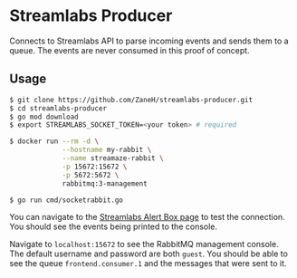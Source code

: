 # Streamlabs Producer

Connects to Streamlabs API to parse incoming events and sends them to a queue.
The events are never consumed in this proof of concept.

## Usage

```bash
$ git clone https://github.com/ZaneH/streamlabs-producer.git
$ cd streamlabs-producer
$ go mod download
$ export STREAMLABS_SOCKET_TOKEN=<your token> # required

$ docker run --rm -d \
             --hostname my-rabbit \
             --name streamaze-rabbit \
             -p 15672:15672 \
             -p 5672:5672 \
             rabbitmq:3-management

$ go run cmd/socketrabbit.go
```

You can navigate to the [Streamlabs Alert Box page](https://streamlabs.com/dashboard#/alertbox)
to test the connection. You should see the events being printed to the console.

Navigate to `localhost:15672` to see the RabbitMQ management console. The default
username and password are both `guest`. You should be able to see the queue
`frontend.consumer.1` and the messages that were sent to it.